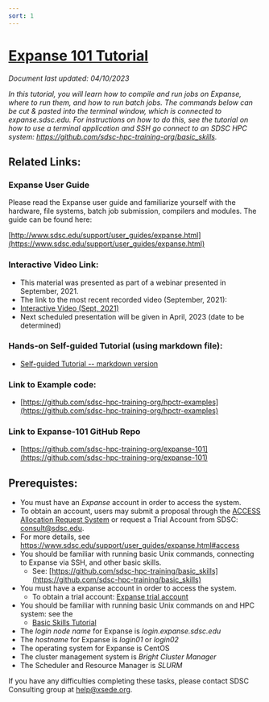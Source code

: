 ```yaml
---
sort: 1
---
```

# [Expanse 101 Tutorial](https://github.com/sdsc-hpc-training-org/expanse-101/)
*Document last updated:  04/10/2023*

*In this tutorial, you will learn how to compile and run jobs on Expanse,
where to run them, and how to run batch jobs. The commands below can be
cut & pasted into the terminal window, which is connected to
expanse.sdsc.edu. For instructions on how to do this, see the tutorial
on how to use a terminal application and SSH go connect to an SDSC HPC
system: https://github.com/sdsc-hpc-training-org/basic_skills.*


## Related Links:

### Expanse User Guide
Please read the Expanse user guide and familiarize yourself with the hardware, file systems, batch job submission, compilers and modules. The guide can be found here:

[http://www.sdsc.edu/support/user_guides/expanse.html](https://www.sdsc.edu/support/user_guides/expanse.html)

### Interactive Video Link:
* This material was presented as part of a webinar presented in September, 2021.
* The link to the most recent recorded video (September, 2021):
* [Interactive Video (Sept, 2021)](https://education.sdsc.edu/training/interactive/202109_accessing_and_running_jobs_on_expanse/index.html)
* Next scheduled presentation will be given in April, 2023 (date to be determined)

### Hands-on Self-guided Tutorial (using markdown file):
* [Self-guided Tutorial -- markdown version](https://github.com/sdsc-hpc-training-org/expanse-101/blob/main/Expanse_Tutorial.md)

### Link to Example code:
* [https://github.com/sdsc-hpc-training-org/hpctr-examples](https://github.com/sdsc-hpc-training-org/hpctr-examples)

### Link to Expanse-101 GitHub Repo
* [https://github.com/sdsc-hpc-training-org/expanse-101](https://github.com/sdsc-hpc-training-org/expanse-101)



## Prerequistes:

*  You must have an *Expanse* account in order to access the system.
  * To obtain an account, users may submit a proposal through the [ACCESS Allocation Request System](https://access-ci.atlassian.net/)  or request a Trial Account from SDSC: consult@sdsc.edu.
  * For more details, see https://www.sdsc.edu/support/user_guides/expanse.html#access
* You should be familiar with running basic Unix commands, connecting to Expanse via SSH, and other basic skills. 
   * See: [https://github.com/sdsc-hpc-training/basic_skills](https://github.com/sdsc-hpc-training/basic_skills)
* You must have a expanse account in order to access the system.
   * To obtain a trial account:
      [Expanse trial account](https://portal.xsede.org/allocations/startup#rapidaccess-trial)
*  You should be familiar with running basic Unix commands on and HPC system: see the
   *  [Basic Skills Tutorial](https://github.com/sdsc-hpc-training/basic_skills)
*  The *login node name* for Expanse is *login.expanse.sdsc.edu*
*  The *hostname* for Expanse is *login01* or *login02*
*  The operating system for Expanse is CentOS
*  The cluster management system is	*Bright Cluster Manager*
*  The Scheduler and Resource Manager	is *SLURM*

If you have any difficulties completing these tasks, please contact SDSC
Consulting group at help@xsede.org.
